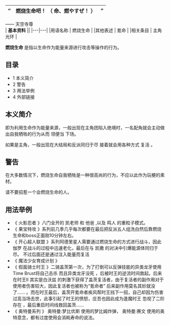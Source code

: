 |  “  |  **燃烧生命吧！** （  **命、燃やすぜ！** ）  |  ”   
---|---|---  
——  天空寺尊  
|  **基本资料**  ||
|---|---|
|用语名称  |  燃烧生命   |
|其他表述  |  氪命   |
|相关条目  |  主角光环   |
  
**燃烧生命** 是指以生命作为能量来源进行攻击等操作的行为。

##  目录

  * 1  本义简介 
  * 2  警告 
  * 3  用法举例 
  * 4  外部链接 

##  本义简介

即为利用生命作为能量来源，一般出现在主角团陷入绝境时，一名配角就会主动做出自我牺牲的行为从而  领便当  下场。

如果是主角，一般出现在大结局和反派同归于尽  接着就会用各种方式  复活  。

##  警告

在大多数情况下，燃烧生命自我牺牲是一种很高尚的行为，不应以此作为玩梗的素材。

请不要招惹一个会燃烧生命的人。

##  用法举例

  * 《  火影忍者  》八门全开的  凯老师  和  他爸  ,以及  鸣人  的重粒子模式。 
  * 《  果宝特攻  》系列前几季几乎每次都要在最后把反派五人组洗白然后靠燃烧生命和boss正面刚10分钟左右。 
  * 《  开心超人联盟  》系列阿德里星人需要通过燃烧生命的方式进行战斗，因此  伽罗  在战斗的过程中迅速老化，最后在与  凯撒  的对决中引爆能源体同归于尽。  不过后面还是通过注入能量而复活 
  * 《  魔法少女育成计划  》 
  * 《  假面骑士时王  》二骑盖茨第一次，为了打倒可以反弹技能的异类龙牙使用Time Brust将自己击杀  而且异类龙牙没死  ，后被时王的逆流时间救起。后来在时王Ⅱ  其实是白沃兹  的刺激下获得了盖茨复活者，由于复活者的副作用对于使用者伤害较大，因此复活者也被称为“氪命者”  后来副作用莫名其妙就没了……  。而在时王最后，盖茨开氪命者疾风帮时王挡下一招，自己却因为伤害过高当场去世，此事引起了时王的愤怒，庄吾也因此成为逢魔时王  忽视了二阶存在  ，最后重启时间线救回盖茨…… 
  * 《  奥特曼系列  》  奥特曼:梦比优斯  使用的梦比姆炸弹，  奥特曼:赛文  使用的奥特意念，都有过度使用会消耗寿命的说法。 